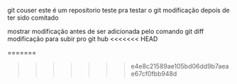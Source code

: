 git couser
este é um repositorio teste pra testar o git
modificação depois de ter sido comitado

mostrar modificação antes de ser adicionada pelo comando git diff
modificação para subir pro git hub
<<<<<<< HEAD

=======
>>>>>>> e4e8c21589ae105bd06dd9b7aeae67cf0fbb948d
